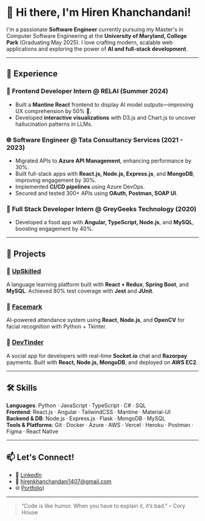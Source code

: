 # 👋 Hi there, I'm Hiren Khanchandani!

I'm a passionate **Software Engineer** currently pursuing my Master's in Computer Software Engineering at the **University of Maryland, College Park** (Graduating May 2025). I love crafting modern, scalable web applications and exploring the power of **AI and full-stack development**.

---

## 💼 Experience

### 🧠 Frontend Developer Intern @ RELAI (Summer 2024)
- Built a **Mantine React** frontend to display AI model outputs—improving UX comprehension by 50% 🚀.
- Developed **interactive visualizations** with D3.js and Chart.js to uncover hallucination patterns in LLMs.

### 🌐 Software Engineer @ Tata Consultancy Services (2021 - 2023)
- Migrated APIs to **Azure API Management**, enhancing performance by 30%.
- Built full-stack apps with **React.js, Node.js, Express.js**, and **MongoDB**, improving engagement by 30%.
- Implemented **CI/CD pipelines** using Azure DevOps.
- Secured and tested 300+ APIs using **OAuth, Postman, SOAP UI**.

### 🍴 Full Stack Developer Intern @ GreyGeeks Technology (2020)
- Developed a food app with **Angular, TypeScript, Node.js**, and **MySQL**, boosting engagement by 40%.

---

## 🚀 Projects

### 🔸 [UpSkilled](#)
A language learning platform built with **React + Redux**, **Spring Boot**, and **MySQL**. Achieved 80% test coverage with **Jest** and **JUnit**.

### 🔸 [Facemark](#)
AI-powered attendance system using **React**, **Node.js**, and **OpenCV** for facial recognition with Python + Tkinter.

### 🔸 [DevTinder](#)
A social app for developers with real-time **Socket.io** chat and **Razorpay** payments. Built with **React, Node.js, MongoDB**, and deployed on **AWS EC2**.

---

## 🛠️ Skills

**Languages**: Python · JavaScript · TypeScript · C# · SQL  
**Frontend**: React.js · Angular · TailwindCSS · Mantine · Material-UI  
**Backend & DB**: Node.js · Express.js · Flask · MongoDB · MySQL  
**Tools & Platforms**: Git · Docker · Azure · AWS · Vercel · Heroku · Postman · Figma · React Native

---

## 📫 Let's Connect!

- 🔗 [LinkedIn](https://www.linkedin.com/in/hiren-khanchandani/)
- 📧 hirenkhanchandani1407@gmail.com
- 🌐 [Portfolio](https://hiren1407.github.io/portfolio/))
---

> “Code is like humor. When you have to explain it, it’s bad.” – Cory House
